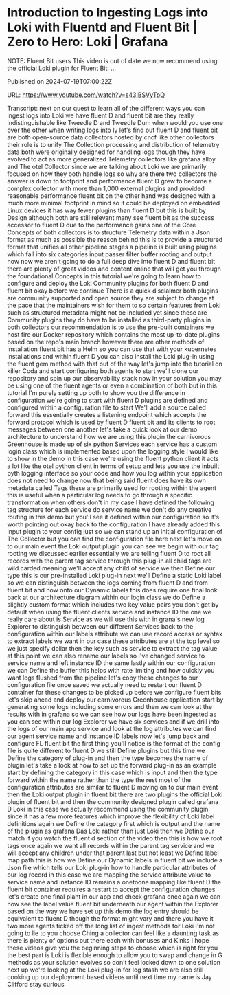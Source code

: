 # Introduction to Ingesting Logs into Loki with Fluentd and Fluent Bit | Zero to Hero: Loki | Grafana

NOTE: Fluent Bit users This video is out of date we now recommend using the official Loki plugin for Fluent Bit: ...

Published on 2024-07-19T07:00:22Z

URL: https://www.youtube.com/watch?v=s43IBSVyTpQ

Transcript: next on our quest to learn all of the different ways you can ingest logs into Loki we have fluent D and fluent bit are they really indistinguishable like Tweedle D and Tweedle Dum when would you use one over the other when writing logs into ly let's find out fluent D and fluent bit are both open-source data collectors hosted by cncf like other collectors their role is to unify The Collection processing and distribution of telemetry data both were originally designed for handling logs though they have evolved to act as more generalized Telemetry collectors like grafana alloy and The otel Collector since we are talking about Loki we are primarily focused on how they both handle logs so why are there two collectors the answer is down to footprint and performance fluent D grew to become a complex collector with more than 1,000 external plugins and provided reasonable performance fluent bit on the other hand was designed with a much more minimal footprint in mind so it could be deployed on embedded Linux devices it has way fewer plugins than fluent D but this is built by Design although both are still relevant many see fluent bit as the success accessor to fluent D due to the performance gains one of the Core Concepts of both collectors is to structure Telemetry data within a Json format as much as possible the reason behind this is to provide a structured format that unifies all other pipeline stages a pipeline is built using plugins which fall into six categories input passer filter buffer rooting and output now now we aren't going to do a full deep dive into fluent D and fluent bit there are plenty of great videos and content online that will get you through the foundational Concepts in this tutorial we're going to learn how to configure and deploy the Loki Community plugins for both fluent D and fluent bit okay before we continue There is a quick disclaimer both plugins are community supported and open source they are subject to change at the pace that the maintainers wish for them to so certain features from Loki such as structured metadata might not be included yet since these are Community plugins they do have to be installed as third-party plugins in both collectors our recommendation is to use the pre-built containers we host fire our Docker repository which contains the most up-to-date plugins based on the repo's main branch however there are other methods of installation fluent bit has a Helm so you can use that with your kubernetes installations and within fluent D you can also install the Loki plug-in using the fluent gem method with that out of the way let's jump into the tutorial on killer Coda and start configuring both agents to start we'll clone our repository and spin up our observability stack now in your solution you may be using one of the fluent agents or even a combination of both but in this tutorial I'm purely setting up both to show you the difference in configuration we're going to start with fluent D plugins are defined and configured within a configuration file to start We'll add a source called forward this essentially creates a listening endpoint which accepts the forward protocol which is used by fluent D fluent bit and its clients to root messages between one another let's take a quick look at our demo architecture to understand how we are using this plugin the carnivorous Greenhouse is made up of six python Services each service has a custom login class which is implemented based upon the logging style I would like to show in the demo in this case we're using the fluent python client it acts a lot like the otel python client in terms of setup and lets you use the inbuilt pyth logging interface so your code and how you log within your application does not need to change now that being said fluent does have its own metadata called Tags these are primarily used for rooting within the agent this is useful when a particular log needs to go through a specific transformation when others don't in my case I have defined the following tag structure for each service do service name we don't do any creative routing in this demo but you'll see it defined within our configuration so it's worth pointing out okay back to the configuration I have already added this input plugin to your config just so we can stand up an initial configuration of The Collector but you can find the configuration file here next let's move on to our main event the Loki output plugin you can see we begin with our tag rooting we discussed earlier essentially we are telling fluent D to root all records with the parent tag service through this plug-in all child tags are wild carded meaning we'll accept any child of service we then Define our type this is our pre-installed Loki plug-in next we'll Define a static Loki label so we can distinguish between the logs coming from fluent D and from fluent bit and now onto our Dynamic labels this does require one final look back at our architecture diagram within our login class we do Define a slightly custom format which includes two key value pairs you don't get by default when using the fluent clients service and instance ID the one we really care about is Service as we will use this with in grana's new log Explorer to distinguish between our different Services back to the configuration within our labels attribute we can use record access or syntax to extract labels we want in our case these attributes are at the top level so we just specify dollar then the key such as service to extract the tag value at this point we can also rename our labels so I've changed service to service name and left instance ID the same lastly within our configuration we can Define the buffer this helps with rate limiting and how quickly you want logs flushed from the pipeline let's copy these changes to our configuration file once saved we actually need to restart our fluent D container for these changes to be picked up before we configure fluent bits let's skip ahead and deploy our carnivorous Greenhouse application start by generating some logs including some errors and then we can look at the results with in grafana so we can see how our logs have been ingested as you can see within our log Explorer we have six services and if we drill into the logs of our main app service and look at the log attributes we can find our agent service name and instance ID labels now let's jump back and configure FL fluent bit the first thing you'll notice is the format of the config file is quite different to fluent D we still Define plugins but this time we Define the category of plug-in and then the type becomes the name of plugin let's take a look at how to set up the forward plug-in as an example start by defining the category in this case which is input and then the type forward within the name rather than the type the rest most of the configuration attributes are similar to fluent D moving on to our main event then the Loki output plugin in fluent bit there are two plugins the official Loki plugin of fluent bit and then the community designed plugin called grafana D Loki in this case we actually recommend using the community plugin since it has a few more features which improve the flexibility of Loki label definitions again we Define the category first which is output and the name of the plugin as grafana Das Loki rather than just Loki then we Define our match if you watch the fluent d section of the video then this is how we root tags once again we want all records within the parent tag service and we will accept any children under that parent last but not least we Define label map path this is how we Define our Dynamic labels in fluent bit we include a Json file which tells our Loki plug-in how to handle particular attributes of our log record in this case we are mapping the service attribute value to service name and instance ID remains a onetoone mapping like fluent D the fluent bit container requires a restart to accept the configuration changes let's create one final plant in our app and check grafana once again we can now see the label value fluent bit underneath our agent within the Explorer based on the way we have set up this demo the log entry should be equivalent to fluent D though the format might vary and there you have it two more agents ticked off the long list of ingest methods for Loki I'm not going to lie to you choose Ching a collector can feel like a daunting task as there is plenty of options out there each with bonuses and Kinks I hope these videos give you the beginning steps to choose which is right for you the best part is Loki is flexible enough to allow you to swap and change in G methods as your solution evolves so don't feel locked down to one solution next up we're looking at the Loki plug-in for log stash we are also still cooking up our deployment based videos until next time my name is Jay Clifford stay curious

